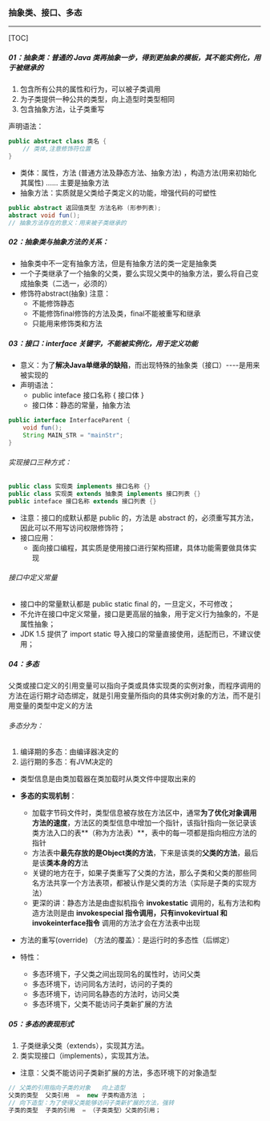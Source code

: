 ### 抽象类、接口、多态

------

[TOC]

##### 01：抽象类：普通的 Java 类再抽象一步，得到更抽象的模板，其不能实例化，用于被继承的

1. 包含所有公共的属性和行为，可以被子类调用
2. 为子类提供一种公共的类型，向上造型时类型相同
3. 包含抽象方法，让子类重写

声明语法：

```java
public abstract class 类名 { 
    // 类体,注意修饰符位置
}
```

- 类体：属性，方法 (普通方法及静态方法、抽象方法) ，构造方法(用来初始化其属性) ...... 主要是抽象方法
- 抽象方法：实质就是父类给子类定义的功能，增强代码的可塑性

```java
public abstract 返回值类型 方法名称 (形参列表);
abstract void fun();
// 抽象方法存在的意义：用来被子类继承的
```

##### 02：抽象类与抽象方法的关系：

- 抽象类中不一定有抽象方法，但是有抽象方法的类一定是抽象类
- 一个子类继承了一个抽象的父类，要么实现父类中的抽象方法，要么将自己变成抽象类（二选一，必须的）
- 修饰符abstract(抽象) 注意：
  - 不能修饰静态
  - 不能修饰final修饰的方法及类，final不能被重写和继承
  - 只能用来修饰类和方法

##### 03：接口：interface 关键字，不能被实例化，用于定义功能

- 意义：为了**解决Java单继承的缺陷**，而出现特殊的抽象类（接口）----是用来被实现的
- 声明语法：
  - public inteface 接口名称  { 接口体 }
  - 接口体：静态的常量，抽象方法

```java
public interface InterfaceParent {
    void fun();
  	String MAIN_STR = "mainStr";
}
```

###### 实现接口三种方式：

```java
public class 实现类 implements 接口名称 {}
public class 实现类 extends 抽象类 implements 接口列表 {}
public inteface 接口名称 extends 接口列表 {}
```

- 注意：接口的成默认都是 public 的，方法是 abstract 的，必须重写其方法，因此可以不用写访问权限修饰符；
- 接口应用：
  - 面向接口编程，其实质是使用接口进行架构搭建，具体功能需要做具体实现

###### 接口中定义常量

- 接口中的常量默认都是 public static final 的，一旦定义，不可修改；
- 不允许在接口中定义常量，接口是更高层的抽象，用于定义行为抽象的，不是属性抽象；
- JDK 1.5 提供了 import static 导入接口的常量直接使用，适配而已，不建议使用；

##### 04：多态

​	父类或接口定义的引用变量可以指向子类或具体实现类的实例对象，而程序调用的方法在运行期才动态绑定，就是引用变量所指向的具体实例对象的方法，而不是引用变量的类型中定义的方法

###### 多态分为：

1. 编译期的多态：由编译器决定的
2. 运行期的多态：有JVM决定的

- 类型信息是由类加载器在类加载时从类文件中提取出来的
- **多态的实现机制**：
  - 加载字节码文件时，类型信息被存放在方法区中，通常**为了优化对象调用方法的速度**，方法区的类型信息中增加一个指针，该指针指向一张记录该类方法入口的表**（称为方法表）**，表中的每一项都是指向相应方法的指针
  - 方法表中**最先存放的是Object类的方法**，下来是该类的**父类的方法**，最后是该**类本身的方**法
  - 关键的地方在于，如果子类重写了父类的方法，那么子类和父类的那些同名方法共享一个方法表项，都被认作是父类的方法（实际是子类的实现方法）
  - 更深的讲：静态方法是由虚拟机指令 **invokestatic** 调用的，私有方法和构造方法则是由 **invokespecial **指令调用，只有**invokevirtual 和 invokeinterface指令** 调用的方法才会在方法表中出现

- 方法的重写(override) （方法的覆盖）：是运行时的多态性（后绑定）
- 特性：
  - 多态环境下，子父类之间出现同名的属性时，访问父类
  - 多态环境下，访问同名方法时，访问的子类的
  - 多态环境下，访问同名静态的方法时，访问父类
  - 多态环境下，父类不能访问子类新扩展的方法

##### 05：多态的表现形式

1. 子类继承父类（extends），实现其方法。
2. 类实现接口（implements），实现其方法。

- 注意：父类不能访问子类新扩展的方法，多态环境下的对象造型


```java
// 父类的引用指向子类的对象   向上造型
父类的类型  父类引用  =  new 子类构造方法 ；
// 向下造型：为了使得父类能够访问子类新扩展的方法，强转
子类的类型  子类的引用  = （子类类型）父类的引用；
```






​	
​	
